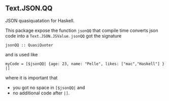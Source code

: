 ## Text.JSON.QQ ##

JSON quasiquatation for Haskell.

This package expose the function `jsonQQ` that compile time converts json code into a `Text.JSON.JSValue`.
`jsonQQ` got the signature

    jsonQQ :: QuasiQuoter

and is used like

    myCode = [$jsonQQ| {age: 23, name: "Pelle", likes: ["mac","Haskell"] } |]

where it is important that

* you got no space in `[$jsonQQ|` and
* no additional code after `|]`.

